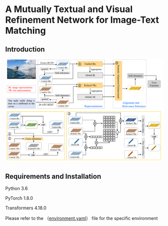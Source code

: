 # A Mutually Textual and Visual Refinement Network for Image-Text Matching

## Introduction

![framework](./imgs/framework.png)

## Requirements and Installation

Python	3.6

PyTorch	1.8.0

Transformers	4.18.0

Please refer to the （[environment.yaml](environment.yaml)） file for the specific environment



